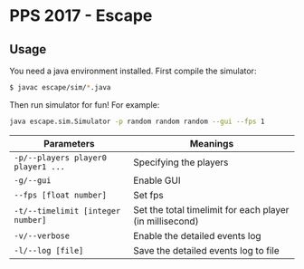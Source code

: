 # PPS 2017 - Escape
## Usage
You need a java environment installed.
First compile the simulator:
```sh
$ javac escape/sim/*.java
```
Then run simulator for fun! For example:
```sh
java escape.sim.Simulator -p random random random --gui --fps 1
```
| Parameters | Meanings |
| ------ | ------ |
| `-p/--players player0 player1 ...` | Specifying the players |
| `-g/--gui` | Enable GUI |
| `--fps [float number]` | Set fps |
| `-t/--timelimit [integer number]` | Set the total timelimit for each player (in millisecond) |
| `-v/--verbose` | Enable the detailed events log |
| `-l/--log [file]` | Save the detailed events log to file |
